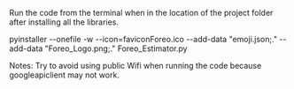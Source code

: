 Run the code from the terminal when in the location of the project folder after installing all the libraries.

pyinstaller --onefile -w --icon=faviconForeo.ico --add-data "emoji.json;." --add-data "Foreo_Logo.png;." Foreo_Estimator.py

Notes:
Try to avoid using public Wifi when running the code because googleapiclient may not work.